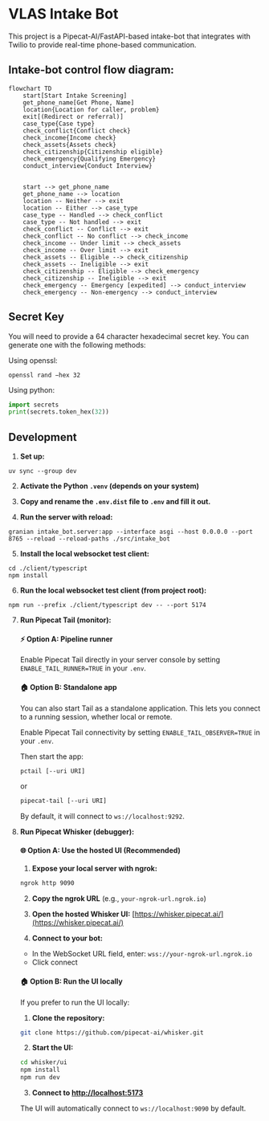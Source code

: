 # VLAS Intake Bot

This project is a Pipecat-AI/FastAPI-based intake-bot that integrates with Twilio to provide real-time phone-based communication.

## Intake-bot control flow diagram:

```mermaid
flowchart TD
    start[Start Intake Screening]
    get_phone_name[Get Phone, Name]
    location{Location for caller, problem}
    exit[(Redirect or referral)]
    case_type{Case type}
    check_conflict{Conflict check}
    check_income{Income check}
    check_assets{Assets check}
    check_citizenship{Citizenship eligible}
    check_emergency{Qualifying Emergency}
    conduct_interview{Conduct Interview}


    start --> get_phone_name
    get_phone_name --> location
    location -- Neither --> exit
    location -- Either --> case_type
    case_type -- Handled --> check_conflict
    case_type -- Not handled --> exit
    check_conflict -- Conflict --> exit
    check_conflict -- No conflict --> check_income
    check_income -- Under limit --> check_assets
    check_income -- Over limit --> exit
    check_assets -- Eligible --> check_citizenship
    check_assets -- Ineligible --> exit
    check_citizenship -- Eligible --> check_emergency
    check_citizenship -- Ineligible --> exit
    check_emergency -- Emergency [expedited] --> conduct_interview
    check_emergency -- Non-emergency --> conduct_interview

```

## Secret Key
You will need to provide a 64 character hexadecimal secret key. You can generate one with the following methods:

Using openssl:
```
openssl rand −hex 32
```

Using python:
```python
import secrets
print(secrets.token_hex(32))
```

## Development

1. **Set up:**
```
uv sync --group dev
```

2. **Activate the Python `.venv` (depends on your system)**

3. **Copy and rename the `.env.dist` file to `.env` and fill it out.**

4. **Run the server with reload:**
```
granian intake_bot.server:app --interface asgi --host 0.0.0.0 --port 8765 --reload --reload-paths ./src/intake_bot
```

5. **Install the local websocket test client:**
```
cd ./client/typescript
npm install
```

6. **Run the local websocket test client (from project root):**
```
npm run --prefix ./client/typescript dev -- --port 5174
```

7. **Run Pipecat Tail (monitor):**
    #### ⚡ Option A: Pipeline runner

    Enable Pipecat Tail directly in your server console by setting `ENABLE_TAIL_RUNNER=TRUE` in your `.env`.

    #### 🏠 Option B: Standalone app

    You can also start Tail as a standalone application. This lets you connect to a running session, whether local or remote.

    Enable Pipecat Tail connectivity by setting `ENABLE_TAIL_OBSERVER=TRUE` in your `.env`.

    Then start the app:

    ```sh
    pctail [--uri URI]
    ```

    or

    ```sh
    pipecat-tail [--uri URI]
    ```

    By default, it will connect to `ws://localhost:9292`.

8. **Run Pipecat Whisker (debugger):**
    #### 🌐 Option A: Use the hosted UI (Recommended)

    1. **Expose your local server with ngrok:**
    ```bash
    ngrok http 9090
    ```
    2. **Copy the ngrok URL** (e.g., `your-ngrok-url.ngrok.io`)

    3. **Open the hosted Whisker UI:** [https://whisker.pipecat.ai/](https://whisker.pipecat.ai/)

    4. **Connect to your bot:**
    - In the WebSocket URL field, enter: `wss://your-ngrok-url.ngrok.io`
    - Click connect

    #### 🏠 Option B: Run the UI locally

    If you prefer to run the UI locally:

    1. **Clone the repository:**

    ```bash
    git clone https://github.com/pipecat-ai/whisker.git
    ```

    2. **Start the UI:**

    ```bash
    cd whisker/ui
    npm install
    npm run dev
    ```

    3. **Connect to [http://localhost:5173](http://localhost:5173)**

    The UI will automatically connect to `ws://localhost:9090` by default.
